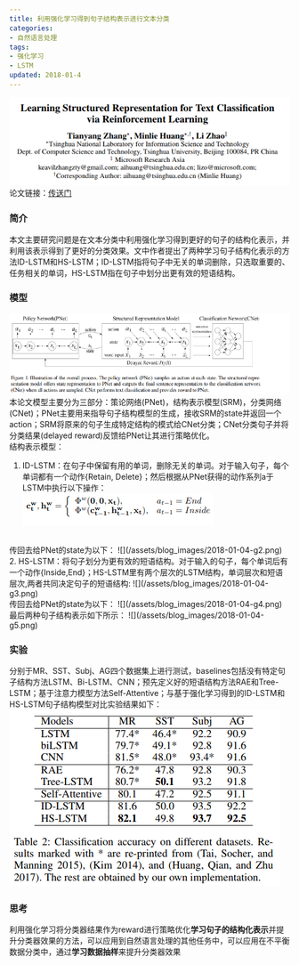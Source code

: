 ```yaml
---
title: 利用强化学习得到句子结构表示进行文本分类
categories:
- 自然语言处理
tags:
- 强化学习
- LSTM
updated: 2018-01-4
---
```

![](/assets/blog_images/2018-01-04-title.png)
论文链接：[传送门](http://aihuang.org/static/papers/AAAI2018_ClassifyAndStructure.pdf)

### 简介
本文主要研究问题是在文本分类中利用强化学习得到更好的句子的结构化表示，并利用该表示得到了更好的分类效果。文中作者提出了两种学习句子结构化表示的方法ID-LSTM和HS-LSTM；ID-LSTM指将句子中无关的单词删除，只选取重要的、任务相关的单词，HS-LSTM指在句子中划分出更有效的短语结构。

### 模型
![](/assets/blog_images/2018-01-04-model.png)
本论文模型主要分为三部分：策论网络(PNet)，结构表示模型(SRM)，分类网络(CNet)；PNet主要用来指导句子结构模型的生成，接收SRM的state并返回一个action；SRM将原来的句子生成特定结构的模式给CNet分类；CNet分类句子并将分类结果(delayed reward)反馈给PNet让其进行策略优化。<br>
结构表示模型：
1. ID-LSTM：在句子中保留有用的单词，删除无关的单词。对于输入句子，每个单词都有一个动作{Retain, Delete}；然后根据从PNet获得的动作系列a于LSTM中执行以下操作：
![](/assets/blog_images/2018-01-04-g1.png)
<br>
传回去给PNet的state为以下：
![](/assets/blog_images/2018-01-04-g2.png)
<br>
2. HS-LSTM：将句子划分为更有效的短语结构。对于输入的句子，每个单词后有一个动作{Inside,End}；HS-LSTM里有两个层次的LSTM结构，单词层次和短语层次,两者共同决定句子的短语结构:
![](/assets/blog_images/2018-01-04-g3.png)
<br>
传回去给PNet的state为以下：
![](/assets/blog_images/2018-01-04-g4.png)
<br>
最后两种句子结构表示如下所示：
![](/assets/blog_images/2018-01-04-g5.png)

### 实验
分别于MR、SST、Subj、AG四个数据集上进行测试，baselines包括没有特定句子结构方法LSTM、Bi-LSTM、CNN；预先定义好的短语结构方法RAE和Tree-LSTM；基于注意力模型方法Self-Attentive；与基于强化学习得到的ID-LSTM和HS-LSTM句子结构模型对比实验结果如下：
![](/assets/blog_images/2018-01-04-experiment.png)

### 思考
利用强化学习将分类器结果作为reward进行策略优化**学习句子的结构化表示**并提升分类器效果的方法，可以应用到自然语言处理的其他任务中，可以应用在不平衡数据分类中，通过**学习数据抽样**来提升分类器效果

